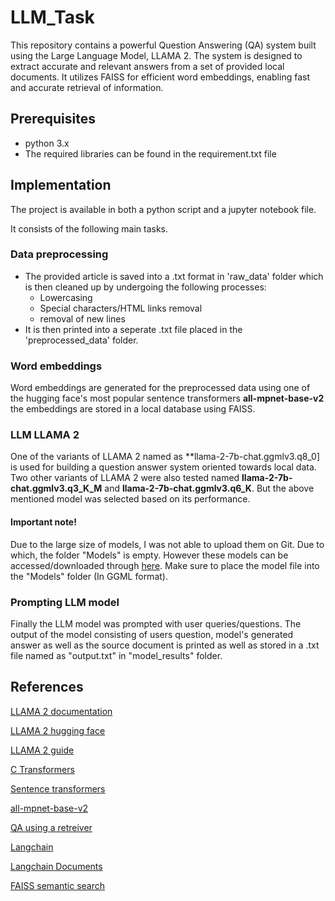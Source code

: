 # LLM_Task

This repository contains a powerful Question Answering (QA) system built using the Large Language Model, LLAMA 2. The system is designed to extract accurate and relevant answers from a set of provided local documents. It utilizes FAISS for efficient word embeddings, enabling fast and accurate retrieval of information.

## Prerequisites
- python 3.x
- The required libraries can be found in the requirement.txt file

## Implementation
The project is available in both a python script and a jupyter notebook file.

It consists of the following main tasks.
### Data preprocessing
- The provided article is saved into a .txt format in 'raw_data' folder which is then cleaned up by undergoing the following processes:
    - Lowercasing
    - Special characters/HTML links removal
    - removal of new lines
- It is then printed into a seperate .txt file placed in the 'preprocessed_data' folder.

### Word embeddings
Word embeddings are generated for the preprocessed data using one of the hugging face's most popular sentence transformers **all-mpnet-base-v2** the embeddings are stored in a local database using FAISS.

### LLM LLAMA 2
One of the variants of LLAMA 2 named as **llama-2-7b-chat.ggmlv3.q8_0] is used for building a question answer system oriented towards local data.
Two other variants of LLAMA 2 were also tested named **llama-2-7b-chat.ggmlv3.q3_K_M** and **llama-2-7b-chat.ggmlv3.q6_K**. But the above mentioned model was selected based on its performance.

#### Important note!
Due to the large size of models, I was not able to upload them on Git. Due to which, the folder "Models" is empty. However these models can be accessed/downloaded through [here](https://huggingface.co/TheBloke/Llama-2-7B-Chat-GGML/tree/main). Make sure to place the model file into the "Models" folder (In GGML format).

### Prompting LLM model
Finally the LLM model was prompted with user queries/questions. The output of the model consisting of users question, model's generated answer as well as the source document is printed as well as stored in a .txt file named as "output.txt" in "model_results" folder.

## References
[LLAMA 2 documentation](https://ai.meta.com/llama/)

[LLAMA 2 hugging face](https://huggingface.co/meta-llama/Llama-2-7b)

[LLAMA 2 guide](https://huggingface.co/blog/stackllama#stackllama-a-hands-on-guide-to-train-llama-with-rlhf)

[C Transformers](https://python.langchain.com/docs/integrations/llms/ctransformers)

[Sentence transformers](https://huggingface.co/sentence-transformers)

[all-mpnet-base-v2](https://huggingface.co/sentence-transformers/all-mpnet-base-v2)

[QA using a retreiver](https://python.langchain.com/docs/use_cases/question_answering/how_to/vector_db_qa)

[Langchain](https://www.langchain.com/)

[Langchain Documents](https://python.langchain.com/docs/modules/chains/document/)

[FAISS semantic search](https://huggingface.co/learn/nlp-course/chapter5/6?fw=pt)